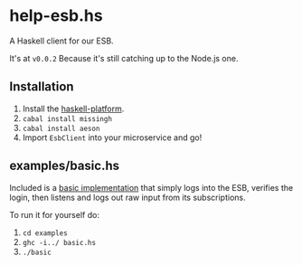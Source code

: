help-esb.hs
===========

A Haskell client for our ESB.

It's at `v0.0.2` Because it's still catching up to the Node.js one.

## Installation
1. Install the [haskell-platform](https://www.haskell.org/platform).
2. `cabal install missingh`
3. `cabal install aeson`
4. Import `EsbClient` into your microservice and go!

## examples/basic.hs
Included is a [basic implementation](examples/basic.hs) that simply logs into the ESB, verifies the login,
then listens and logs out raw input from its subscriptions.

To run it for yourself do:

1. `cd examples`
2. `ghc -i../ basic.hs`
3. `./basic`
